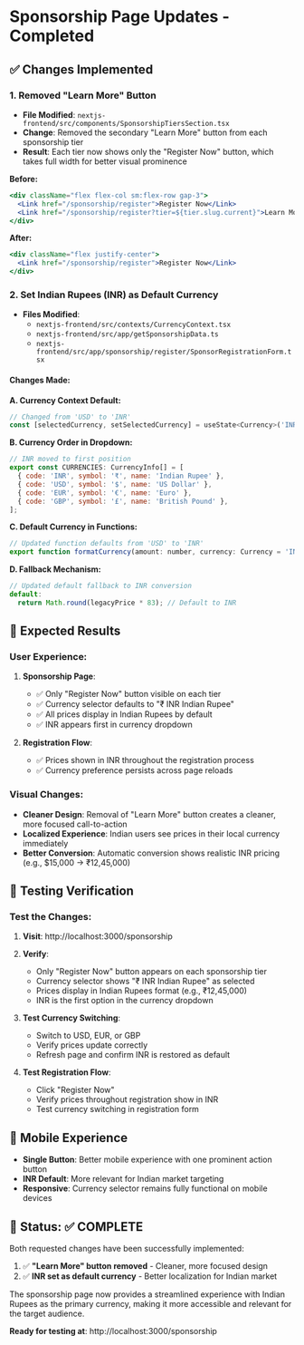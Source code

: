 # Sponsorship Page Updates - Completed

## ✅ **Changes Implemented**

### 1. **Removed "Learn More" Button**
- **File Modified**: `nextjs-frontend/src/components/SponsorshipTiersSection.tsx`
- **Change**: Removed the secondary "Learn More" button from each sponsorship tier
- **Result**: Each tier now shows only the "Register Now" button, which takes full width for better visual prominence

**Before:**
```jsx
<div className="flex flex-col sm:flex-row gap-3">
  <Link href="/sponsorship/register">Register Now</Link>
  <Link href="/sponsorship/register?tier=${tier.slug.current}">Learn More</Link>
</div>
```

**After:**
```jsx
<div className="flex justify-center">
  <Link href="/sponsorship/register">Register Now</Link>
</div>
```

### 2. **Set Indian Rupees (INR) as Default Currency**
- **Files Modified**: 
  - `nextjs-frontend/src/contexts/CurrencyContext.tsx`
  - `nextjs-frontend/src/app/getSponsorshipData.ts`
  - `nextjs-frontend/src/app/sponsorship/register/SponsorRegistrationForm.tsx`

#### **Changes Made:**

**A. Currency Context Default:**
```jsx
// Changed from 'USD' to 'INR'
const [selectedCurrency, setSelectedCurrency] = useState<Currency>('INR');
```

**B. Currency Order in Dropdown:**
```jsx
// INR moved to first position
export const CURRENCIES: CurrencyInfo[] = [
  { code: 'INR', symbol: '₹', name: 'Indian Rupee' },
  { code: 'USD', symbol: '$', name: 'US Dollar' },
  { code: 'EUR', symbol: '€', name: 'Euro' },
  { code: 'GBP', symbol: '£', name: 'British Pound' },
];
```

**C. Default Currency in Functions:**
```jsx
// Updated function defaults from 'USD' to 'INR'
export function formatCurrency(amount: number, currency: Currency = 'INR'): string
```

**D. Fallback Mechanism:**
```jsx
// Updated default fallback to INR conversion
default:
  return Math.round(legacyPrice * 83); // Default to INR
```

## 🎯 **Expected Results**

### **User Experience:**
1. **Sponsorship Page**: 
   - ✅ Only "Register Now" button visible on each tier
   - ✅ Currency selector defaults to "₹ INR Indian Rupee"
   - ✅ All prices display in Indian Rupees by default
   - ✅ INR appears first in currency dropdown

2. **Registration Flow**:
   - ✅ Prices shown in INR throughout the registration process
   - ✅ Currency preference persists across page reloads

### **Visual Changes:**
- **Cleaner Design**: Removal of "Learn More" button creates a cleaner, more focused call-to-action
- **Localized Experience**: Indian users see prices in their local currency immediately
- **Better Conversion**: Automatic conversion shows realistic INR pricing (e.g., $15,000 → ₹12,45,000)

## 🧪 **Testing Verification**

### **Test the Changes:**
1. **Visit**: http://localhost:3000/sponsorship
2. **Verify**: 
   - Only "Register Now" button appears on each sponsorship tier
   - Currency selector shows "₹ INR Indian Rupee" as selected
   - Prices display in Indian Rupees format (e.g., ₹12,45,000)
   - INR is the first option in the currency dropdown

3. **Test Currency Switching**:
   - Switch to USD, EUR, or GBP
   - Verify prices update correctly
   - Refresh page and confirm INR is restored as default

4. **Test Registration Flow**:
   - Click "Register Now" 
   - Verify prices throughout registration show in INR
   - Test currency switching in registration form

## 📱 **Mobile Experience**
- **Single Button**: Better mobile experience with one prominent action button
- **INR Default**: More relevant for Indian market targeting
- **Responsive**: Currency selector remains fully functional on mobile devices

## 🎉 **Status: ✅ COMPLETE**

Both requested changes have been successfully implemented:

1. ✅ **"Learn More" button removed** - Cleaner, more focused design
2. ✅ **INR set as default currency** - Better localization for Indian market

The sponsorship page now provides a streamlined experience with Indian Rupees as the primary currency, making it more accessible and relevant for the target audience.

**Ready for testing at**: http://localhost:3000/sponsorship
